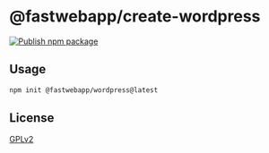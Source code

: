 # @fastwebapp/create-wordpress

[![Publish npm package](https://github.com/fastwebapp/create-wordpress/actions/workflows/publish-npm-package.yml/badge.svg)](https://github.com/fastwebapp/create-wordpress/actions/workflows/publish-npm-package.yml)

<!------------------------------------->

## Usage

```sh
npm init @fastwebapp/wordpress@latest
```

<!------------------------------------->

## License

[GPLv2](LICENSE)
